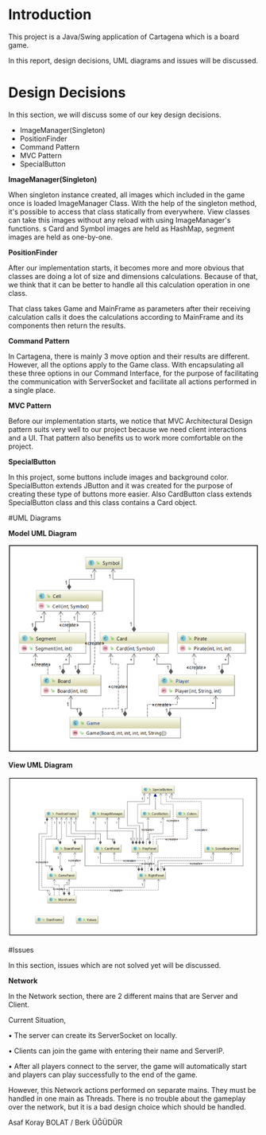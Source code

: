 # Introduction

This project is a Java/Swing application of Cartagena which is a board game.

In this report,         design decisions, UML diagrams and issues will be discussed.

# Design Decisions

In this section, we will discuss some of our key design decisions.

- ImageManager(Singleton)
- PositionFinder
- Command Pattern
- MVC Pattern
- SpecialButton

**ImageManager(Singleton)**

When singleton instance created,  all images which included in the game once is loaded ImageManager Class. With the help of the singleton method, it&#39;s possible to access that class statically from everywhere. View classes can take this images without any reload with using ImageManager&#39;s functions.
s
Card and Symbol images are held as HashMap, segment images are held as one-by-one.

**PositionFinder**

After our implementation starts,  it becomes more and more obvious that classes are doing a lot of size and dimensions calculations. Because of that, we think that it can be better to handle all this calculation operation in one class.

That class takes Game and MainFrame as parameters after their receiving calculation calls it does the calculations according to MainFrame and its components then return the results.

**Command Pattern**

In Cartagena,  there is mainly 3 move option and their results are different. However, all the options apply to the Game class. With encapsulating all these three options in our Command Interface,  for the purpose of facilitating the communication with ServerSocket and facilitate all actions performed in a single place.

**MVC Pattern**

Before our implementation starts,  we notice that MVC Architectural Design pattern suits very well to our project because we need client interactions and a UI. That pattern also benefits us to work more comfortable on the project.

**SpecialButton**

In this project, some buttons include images and background color. SpecialButton extends JButton and it was created for the purpose of creating these type of buttons more easier. Also CardButton class extends SpecialButton class and this class contains a Card object.

#UML Diagrams

**Model UML Diagram**

![Model](report/Model_UML.png)

**View UML Diagram** 

![Model](report/View_UML.png)

#Issues

In this section, issues which are not solved yet will be discussed. 

**Network**

In the Network section, there are 2 different mains that are Server and Client.

Current Situation,

•    The server can create its ServerSocket on locally.

•    Clients can join the game with entering their name and ServerIP.

•    After all players connect to the server, the game will automatically start and players can play successfully to the end of the game.

However, this Network actions performed on separate mains. They must be handled in one main as Threads. There is no trouble about the gameplay over the network, but it is a bad design choice which should be handled.


Asaf Koray BOLAT / Berk ÜĞÜDÜR